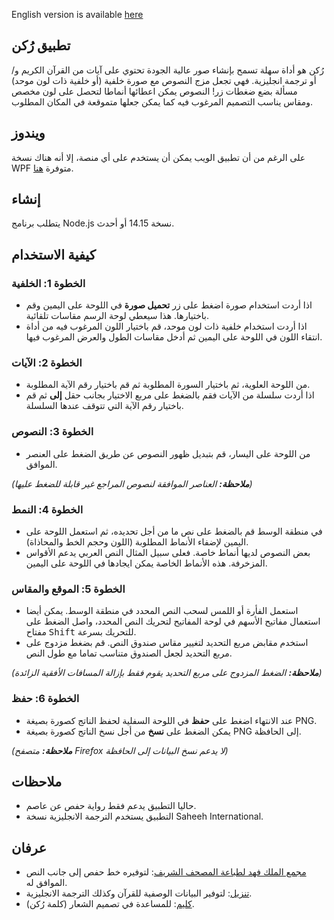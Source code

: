 English version is available [here](README.md)

## تطبيق رُكن

رُكن هو أداة سهلة تسمح بإنشاء صور عالية الجودة تحتوي على آيات من القرآن الكريم و/أو ترجمة انجليزية. فهي تجعل مزج النصوص مع صورة خلفية (أو خلفية ذات لون موحد) مسألة بضع ضغطات زر! النصوص يمكن اعطائها أنماطا لتحصل على لون مخصص ومقاس يناسب التصميم المرغوب فيه كما يمكن جعلها متموقعة في المكان المطلوب.

## ويندوز

على الرغم من أن تطبيق الويب يمكن أن يستخدم على أي منصة، إلا أنه هناك نسخة WPF متوفرة [هنا](https://github.com/khiro95/rukn-app).

## إنشاء

يتطلب برنامج Node.js نسخة 14.15 أو أحدث.

## كيفية الاستخدام

### الخطوة 1: الخلفية

- اذا أردت استخدام صورة اضغط على زر **تحميل صورة** في اللوحة على اليمين وقم باختيارها. هذا سيعطي لوحة الرسم مقاسات تلقائية.
- اذا أردت استخدام خلفية ذات لون موحد، قم باختيار اللون المرغوب فيه من أداة انتقاء اللون في اللوحة على اليمين ثم أدخل مقاسات الطول والعرض المرغوب فيها.

### الخطوة 2: الآيات

- من اللوحة العلوية، ثم باختيار السورة المطلوبة ثم قم باختيار رقم الآية المطلوبة.
- اذا أردت سلسلة من الآيات فقم بالضغط على مربع الاختيار بجانب حقل **إلى** ثم قم باختيار رقم الآية التي تتوقف عندها السلسلة.

### الخطوة 3: النصوص

- من اللوحة على اليسار، قم بتبديل ظهور النصوص عن طريق الضغط على العنصر الموافق.

*(**ملاحظة:** العناصر الموافقة لنصوص المراجع غير قابلة للضغط عليها)*

### الخطوة 4: النمط

- في منطقة الوسط قم بالضغط على نص ما من أجل تحديده، ثم استعمل اللوحة على اليمين لإضفاء الأنماط المطلوبة (اللون وحجم الخط والمحاذاة).
- بعض النصوص لديها أنماط خاصة. فعلى سبيل المثال النص العربي يدعم الأقواس المزخرفة. هذه الأنماط الخاصة يمكن ايجادها في اللوحة على اليمين.

### الخطوة 5: الموقع والمقاس

- استعمل الفأرة أو اللمس لسحب النص المحدد في منطقة الوسط. يمكن أيضا استعمال مفاتيح الأسهم في لوحة المفاتيح لتحريك النص المحدد، واصل الضغط على مفتاح <kbd>Shift</kbd> للتحريك بسرعة.
- استخدم مقابض مربع التحديد لتغيير مقاس صندوق النص. قم بضغط مزدوج على مربع التحديد لجعل الصندوق متناسب تماما مع طول النص.

*(**ملاحظة:** الضغط المزدوج على مربع التحديد يقوم فقط بإزالة المسافات الأفقية الزائدة)*

### الخطوة 6: حفظ

- عند الانتهاء اضغط على **حفظ** في اللوحة السفلية لحفظ الناتج كصورة بصيغة PNG.
- يمكن الضغط على **نسخ** من أجل نسخ الناتج كصورة بصيغة PNG إلى الحافظة.

*(**ملاحظة:** متصفح Firefox لا يدعم نسخ البيانات إلى الحافظة)*

## ملاحظات

- حاليا التطبيق يدعم فقط رواية حفص عن عاصم.
- التطبيق يستخدم الترجمة الانجليزية نسخة Saheeh International.

## عرفان

- [مجمع الملك فهد لطباعة المصحف الشريف](https://qurancomplex.gov.sa/): لتوفيره خط حفص إلى جانب النص الموافق له.
- [تنزيل](https://tanzil.net/): لتوفير البيانات الوصفية للقرآن وكذلك الترجمة الانجليزية.
- [كليم](https://www.kaleam.com/): للمساعدة في تصميم الشعار (كلمة رُكن).